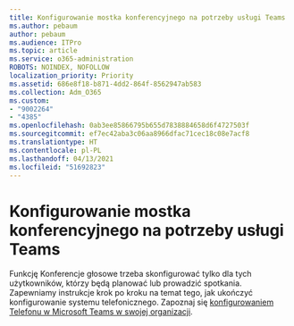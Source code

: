 ```yaml
---
title: Konfigurowanie mostka konferencyjnego na potrzeby usługi Teams
ms.author: pebaum
author: pebaum
ms.audience: ITPro
ms.topic: article
ms.service: o365-administration
ROBOTS: NOINDEX, NOFOLLOW
localization_priority: Priority
ms.assetid: 686e8f18-b871-4dd2-864f-8562947ab583
ms.collection: Adm_O365
ms.custom:
- "9002264"
- "4385"
ms.openlocfilehash: 0ab3ee85866795b655d7838884658d6f4727503f
ms.sourcegitcommit: ef7ec42aba3c06aa8966dfac71cec18c08e7acf8
ms.translationtype: HT
ms.contentlocale: pl-PL
ms.lasthandoff: 04/13/2021
ms.locfileid: "51692823"
---
```

# <a name="set-up-a-conferencing-bridge-for-teams"></a>Konfigurowanie mostka konferencyjnego na potrzeby usługi Teams

Funkcję Konferencje głosowe trzeba skonfigurować tylko dla tych użytkowników, którzy będą planować lub prowadzić spotkania. Zapewniamy instrukcje krok po kroku na temat tego, jak ukończyć konfigurowanie systemu telefonicznego. Zapoznaj się [konfigurowaniem Telefonu w Microsoft Teams w swojej organizacji](https://docs.microsoft.com/MicrosoftTeams/phone-number-calling-plans/port-order-overview).
